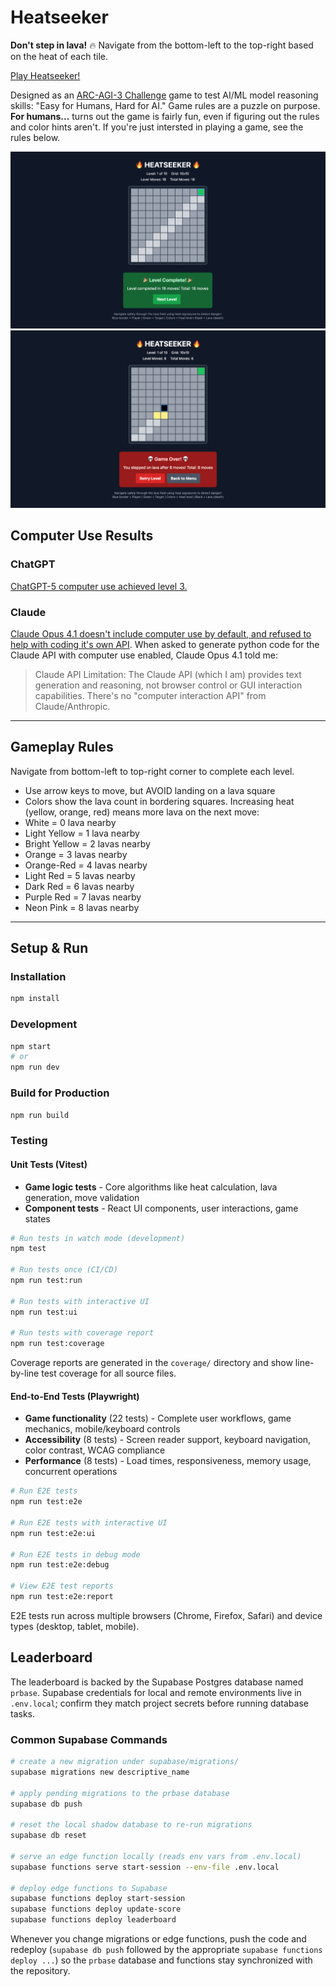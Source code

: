 # Heatseeker

**Don't step in lava!** 🔥
Navigate from the bottom-left to the top-right based on the heat of each tile.

[Play Heatseeker!](https://heatseeker-one.vercel.app/)

Designed as an [ARC-AGI-3 Challenge](https://arcprize.org/arc-agi/3/) game to test AI/ML model reasoning skills: "Easy for Humans, Hard for AI." Game rules are a puzzle on purpose. **For humans...** turns out the game is fairly fun, even if figuring out the rules and color hints aren't. If you're just intersted in playing a game, see the rules below.

![Heatseeker game play, level win :smiley:](./docs/assets/heatseeker%20gameplay%20screen%20-%20level%20complete.png)
![Heatseeker game play, found the lava :anguished:](./docs/assets/heatseeker%20gameplay%20screen%20-%20game%20over.png)

## Computer Use Results

### ChatGPT

[ChatGPT-5 computer use achieved level 3.](./docs/computer_use/chatgpt-5.md)

### Claude

[Claude Opus 4.1 doesn't include computer use by default, and refused to help with coding it's own API](./docs/computer_use/claude4.md). When asked to generate python code for the Claude API with computer use enabled, Claude Opus 4.1 told me:

> Claude API Limitation: The Claude API (which I am) provides text generation and reasoning, not browser control or GUI interaction capabilities. There's no "computer interaction API" from Claude/Anthropic.

---

## Gameplay Rules

Navigate from bottom-left to top-right corner to complete each level.

* Use arrow keys to move, but AVOID landing on a lava square
* Colors show the lava count in bordering squares. Increasing heat (yellow, orange, red) means more lava on the next move:
* White = 0 lava nearby
* Light Yellow = 1 lava nearby
* Bright Yellow = 2 lavas nearby
* Orange = 3 lavas nearby
* Orange-Red = 4 lavas nearby
* Light Red = 5 lavas nearby
* Dark Red = 6 lavas nearby
* Purple Red = 7 lavas nearby
* Neon Pink = 8 lavas nearby

---

## Setup & Run

### Installation

```bash
npm install
```

### Development

```bash
npm start
# or
npm run dev
```

### Build for Production

```bash
npm run build
```

### Testing

#### Unit Tests (Vitest)

* **Game logic tests** - Core algorithms like heat calculation, lava generation, move validation
* **Component tests** - React UI components, user interactions, game states

```bash
# Run tests in watch mode (development)
npm test

# Run tests once (CI/CD)
npm run test:run

# Run tests with interactive UI
npm run test:ui

# Run tests with coverage report
npm run test:coverage
```

Coverage reports are generated in the `coverage/` directory and show line-by-line test coverage for all source files.

#### End-to-End Tests (Playwright)

* **Game functionality** (22 tests) - Complete user workflows, game mechanics, mobile/keyboard controls
* **Accessibility** (8 tests) - Screen reader support, keyboard navigation, color contrast, WCAG compliance
* **Performance** (8 tests) - Load times, responsiveness, memory usage, concurrent operations

```bash
# Run E2E tests
npm run test:e2e

# Run E2E tests with interactive UI
npm run test:e2e:ui

# Run E2E tests in debug mode
npm run test:e2e:debug

# View E2E test reports
npm run test:e2e:report
```

E2E tests run across multiple browsers (Chrome, Firefox, Safari) and device types (desktop, tablet, mobile).

## Leaderboard

The leaderboard is backed by the Supabase Postgres database named `prbase`. Supabase credentials for local and remote environments live in `.env.local`; confirm they match project secrets before running database tasks.

### Common Supabase Commands

```bash
# create a new migration under supabase/migrations/
supabase migrations new descriptive_name

# apply pending migrations to the prbase database
supabase db push

# reset the local shadow database to re-run migrations
supabase db reset

# serve an edge function locally (reads env vars from .env.local)
supabase functions serve start-session --env-file .env.local

# deploy edge functions to Supabase
supabase functions deploy start-session
supabase functions deploy update-score
supabase functions deploy leaderboard
```

Whenever you change migrations or edge functions, push the code and redeploy (`supabase db push` followed by the appropriate `supabase functions deploy ...`) so the `prbase` database and functions stay synchronized with the repository.
